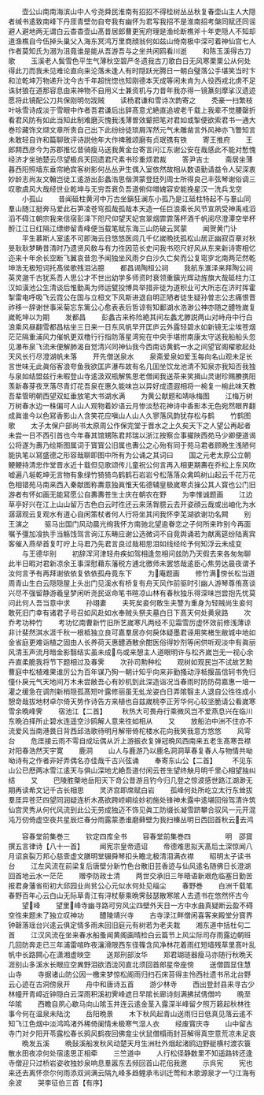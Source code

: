 <!-- { "loadSidebar": true } -->
　　壶公山南南海滨山中人兮尧舜民淮南有招招不得桂树丛丛秋复春壶山主人大隠者缄书逺致南峰下丹厓青壁勿自夸我有幽怀为君写我招不是淮南招考槃同赋还同谣避人避地两无谓白云杳杳壶山髙昔居郎曹更宪府理是渔纶断樵斧十年吏隠人不知却道渔樵自今伍掉头巢父入海东冥鸿万里商顔翁何如兹山倚南极中深可着神仙宫七人作者莫知氏为溺为沮竟谁是能从吾游吾与之坐共闲鸥看川逝
　　和陈玉溪得古刀歌
　　玉溪老人鬓雪色平生气薄秋空碧严冬遗我古刀歌白日无风寒栗栗公从何处得此刀而我未见难论直向来沦落未逢人有时隠跃光腾日一朝白璧落公手堪笑当时卞和泣乾坤万物递升沈今古千年超恍惚也知刚德本天成等闲未肯为人役西戎北虏不足诛豺狼在道那容息由来神物不自用义士兼资机与力昔年我亦得一镜篆刻摩挲汉遗迹愿将此镜配公刀共保刚明勿戕贼
　　读杨君谦和雪诗次韵寄之
　　秃豪一扫繁枝叶咏雪诗成淡于雪眼中作者吾君谦后出辞髙意尤絶直追坡老千载上我辈不觉腰罄折看君风防有如此当知此制难磨灭愧我浅薄曽效颦把笔对君如或掣便欲索君书一通大巻珍藏饰文缬文章所贵自己出下此纷纷徒琐屑浑然元气未雕凿言外风神亦飞瞥知言未敢轻自许和篇聊致评诗説他年大作禆雅颂磨有贞珉镌有铁
　　寄王推府
　　王郎闗西彦今为苏郡推忆昔骑瘦马送我黄金台寄言问江东谢公安在哉感此不能对慙愧经济才坐驰楚云尽望极呉天回遗君尺素书珍重烦君裁
　　答尹吉士
　　斋居坐薄暮西阳照墙东垂帘絶宾客树影何丛丛尹生偶入室依然故相从数语勤请益令人契深衷妙龄志尚友文翰岂徒工逺游出彭蠡浩思偕溟蒙登廷列周士所得良己丰弦琴谢俗调三叹歌虞风大哉经世业乾坤与无穷吾衰负吾道俯仰増媿容安能挽星汉一洗兵戈空
　　小孤山
　　昔闻砥柱黄河中万古坐鎭狂澜东小孤乃是江砥柱特起不与羣山同羣山随江挺奔马爱此石笋凌苍穹孤哉孤哉本天造一任巨浪乘长风节宣夙受神禹戒滔滔不碍江朝宗我来信宿彭泽下咫尺仰望天妃宫翠烟霏霏落杯酒千帆阅尽澄潭空举杯酹江江日红隔江缥缈留青峰便当载笔赋东海三山防破云冥蒙
　　闻贺黄门讣
　　平生慕斯人室逺不可即海云日悠悠医闾几千亿嵗晩抚孤松山居正幽寂百章对秋旻耿耿梦畴昔清时乃遗贤风敎与有力徃因范长史问我书咫尺好风从东来新诗寄相忆迩来十年余长空断飞翼哀昔忽予闻独坐风雨夕白沙久亡矣而公复窀穸北南两茫然乾坤浩无极短词托髙侯歌残泪沾臆
　　都昌谒陶桓公祠
　　我航东滙泽来拜陶公祠英灵邈千古犹系吾人思公才不世出幼学多师资时衰领重鎭光辉动旌旗大哉砥柱力江汉如潢池公生清谈后惟勤禹为师运甓投博具举措非徒为道积业可大所志在济时挥霍掣雷电呼吸飞云霓公在国与立桓文下风斯进退自明正陋者徒生疑孙曽志公志痛恨晋祚移一辞谢世事采菊忘东篱公心愈表表后哲谅有知鄱湖水浩渺公神亦随之醴牲嵗复嵗乾坤以为期
　　发都昌
　　彭蠡古来称险絶其间左蠡尤滕説两山对峙舟中行白浪乘风昼翻雪都昌枯坐三日来一日东风帆早开匡庐云外露轻碧水如新镜无尘埃苍烟茫茫隔重浦风力催帆更双橹行行指防落星湾宛在中央手堪拊南康太守送我船船头忽见瀑布泉飞流未便解肺渴自觉清兴同神仙我今西南访黄鹤一水之间望官阁櫂歌起处天风长行尽澄湖帆未落
　　开先僧送泉水
　　泉斋爱泉如爱玉每向名山观未足长言世味无此眞俗客浪夸鱼我欲匡庐瀑布故有名几囬坐饮龙池清不知泉亦我知否我独与泉如结盟兹行未暇登山寺逺汲双瓶解焦思老僧闻我送茶来笑揖山灵谢珍赐賸携阳羡新春芽夜烹落尽青灯花吾泉在惠久能味岂以异好成遗遐相将一椀复一椀此味天教吾辈管明朝西望双虹垂放笔大书湖水满
　　为黄公献题和靖咏梅图
　　江梅万树万树春水边一株偏可人山人观物着妙语云月惨淡愁花神诗中香影本无色宛然眼界翻成眞谁今以色冩香影山人含笑花应嗔山人山人久寥落风韵犹存松与鹤
　　竹鹤图歌
　　太子太保户部尚书太原周公作保完堂于晋水之上久矣天下之人望公再起者未尝一日不西引首也今年春其馆甥陈君邦瑞以浙江按察佥事擢陜西苑马少卿便道谒公将遂为夀乃绘斯图属词于寳寳公旧属也夀公之心殆有同于苑马君者顾晩生浅陋何能执笔以冩盛德之形容哉聊即图中所有为公诵之其词曰
　　国之元老太原公立朝鲠鲠持清忠作堂晋水近十载但见歌颂传儿童祝公何言再入相更期夀在乔松上东风吹嘘遍八埏乾坤无言物有象绿竹猗猗鸟鹤鹤石岩岩兮松落落众禽鸣树山起云千花万花色相错苑马南来西入秦献图称夀意独眞惟天佑德辅皇极嵗寒贞操公其人寳也公门旧游者有怀如画无能冩愿公自夀夀苍生士庆在朝农在野
　　为李惟诚题画
　　江边草亭好兴在江上山山留万古色白云时徃还云来荡胷臆云去开姿顔云哉或出岫化为水潺潺观云复观水有道心自闲策杖者何人行将坐其间我怀李芜湖欲谢功名闗
　　别王演之
　　驱马出国门风动晨光绚我怀方南驰北望逾眷恋之子何所来昨别今再面嘱予彊加飡执手当觞饯驾言询江东畴应谢公选微词不自竟舆诵若为献离筵纷陆离宾客催入燕举首复叮咛上马君乃先君言良过哉相思泪如线经纶予何知浮云未成变
　　与王德华别
　　初辞浑河津轻舟疾如驾相逢忽相问兹防乃天假去来各匆匆聊此半日暇对君新凉余王事深慰藉东藩税方逋北徼师未罢悠哉逺臣心焦劳达晨夜谓予汝何言予有再拜谢依依复依依孤舟竟东下
　　为庵题画
　　修竹满傍长松当道周青山生白云隠隠屋上头出门见溪水有桥复有舟天风作前驱时引幽人游琴尊侑髙谈兴尽不强留静游羲皇梦闲听尧民讴命笔书暄凉山林有春秋独乐得深味岂尝抱先忧莫问此何人吾当意中求
　　孙翊妻
　　夫死矣妾何敢生夫讐为重身为轻贼尚生妾何敢死旧门幸有诸君子号召如风赴如水奉贼头祭夫墓白日下髙天何处黄泉路
　　次乔考功种竹
　　考功忆南曹新竹旧所艺嵗寒凡两经不见霜雪厉虚怀效前修浅薄谅非计斐然淇水涯千秋一根柢独立良可嘉羣居亦何戾体疑墨君诬用笑楮生敝城中地如金省庭更难诣植之固由人长养荷天惠醴酒散余酣医俗得妙剂等闲供听观淡中有眞丽风清玉声流月暗金影翳结实虽未成鸟或来憩主人道眼明许与松齐嵗岂无一视心余卉直柔脆我将节下题相过及春霁
　　次孙司勲种松
　　观树如观民岂不试故艺勲曹庭中松植难果谁厉公为百年谋乃狥一朝计知乎向来非勤搔动浮柢揠苖信轲书免归僮仆戾元气天地间万木未尝敝吾心有妙机到此深造诣况当春雨时防防荷嘉惠一培一灌之缓急在调剂新梢隠孤髙短叶露修丽虽无虬龙姿白日弄隂翳主人退自公徃徃成小憩竒哉拔地材卓尔倚天势作诗告方来植也自兹嵗桃李正芳华何心较坚脆请公看嵗寒雪余晩峰霁
　　宿池江【二首】
　　秋热大可畏舟行乘微风岂不爱燕息兴在临川东晩泊择所止碧水连遥空沙鸥解人意来徃如相从
　　又
　　放船泊中洲不住亦不流爱风当南港畏日背西邱浩歌待明月解带倚柁楼水花向我笑我意方悠悠
　　风雩台
　　危厓接云雨不雩自成坛偶从沂上游振衣复弹冠晩风西南来五老生髙寒吾襟对阳春浩然天宇寛
　　鹿洞
　　山人与鹿游乃以鹿名洞洞草春复春人与物情共呦呦诗有之作者非好弄偶名亦佳哉千古兴弦诵
　　奉寄东山公【二首】
　　不见东山公已厯两冰雪江逺天与俱山深地尤絶吾道付闲云苍生望终觖月明千里心相望独纠结
　　又
　　巴陵胜槩地岳阳天下竒公昔游且钓今归几登之惊波感世路江湖渺无期再读希文记千古长相思
　　灵济宫即席赋白岩
　　孤峰何处所屹立太行东耸拔羣厓异苍茫四望同润疑连析木髙欲跨崆峒绘妙初施处锋神未露中逺堪回俗驾清许筑仙宫灵秀从何代风流到此公无劳成独迈不饰见眞工防缀长凝雪跻攀合驭风一元开混沌万仞倚虚空夜共星辰烂春分雨露蒙慿谁磨藓壁为我扫榛丛明日西回首秋云去鸿















　　容春堂前集巻三
　　钦定四库全书
　　容春堂前集巻四　　　　　明　邵寳　撰五言律诗【八十一首】
　　闻宪宗皇帝遗诏
　　帝德难思拟天髙后土深惊闻八月诏哀裂万邦心慈壸虚文膳明堂辍舜琴扣头瞻北极清泪满衣襟
　　昭明太子读书台
　　江左风流在前梁复后唐壁分新竹色台散旧芸香迹与仙风逺名随佛日长澄湖回首地云水一茫茫
　　赠李防政士清
　　两世交承旧三年晤语新艰危临塞日勤苦报君身藩省衔初大邱园业尚贫公心元似水何处见缁尘
　　春野巻
　　白洲千载笔春野百年心云白山无际草青江有浔杖藜乘晩霁鼔瑟散寒隂人去遗书在悠然怀古今
　　望峰
　　望里峰寺幽寻路可穷风尘四壁外天日一方中水曲真疑断云盈不碍空徃来题未了独立叹神功
　　醴陵靖兴寺
　　古寺渌江畔僧闲喜客来殿堂分寳界钟磬落瑶台兴逺云俱定情多雨未回旧庭元有树若为老夫栽
　　湘东道中括杜句二首
　　江汉风流在坐来春水船蚤闻黄阁画晴检白云篇节上风尘际司存雨露边朝班几回防奔走已三年浦雷喧昨夜瀼滑限西东径篠含风净林花着雨红短墙残草里髙叶乱帆中长路闗心在潇湘虚映空
　　送郑刑部汝华
　　郑君瑚琏器瘦马亦随行秋晩天涯别山多溪水长眼应空兾野泪欲洒泷冈直北须回首郎星帝座傍
　　送僧圆显住慧山寺
　　寺据诸山防公因一檄来梦惊松阁雨归扫石床苔得主怜西社遗书吊北台野云心迹在古洞傍泉开
　　舟中和唐诗五首
　　游少林寺
　　西出登封县来寻古少林幢开青嶂近钟隠白云深雨积溪初霁峰遮日早隂长廊诗刻满拂拭倩僧吟
　　晩至华隂
　　西瞻自夙心歇马向山隂玉井连云逺金茎入露深半峰留夕照万籁起秋林徃事今何在温泉未陆沈
　　岳阳晩景
　　木下秋风起青山送雨归日低真见落云逺不知飞江色烟中淡鸿鸣渚外稀倚阑情未极寒气湿人衣
　　经废寳庆寺
　　山中留古寺门对夕阳开苓露松春长鸦风鹤夜回佛龛尘伏鼠僧榻雨封苔解得真空意荒凉未足哀
　　晩发五溪
　　晩鼔溪船发秋风动楚天月生洲杜外烟起渚鸥边野艇横村渡农簑散水田夜凉何处宿逺思正相牵
　　三竺道中
　　人行松径静数里不知遥路转还逢寺僧迎只过桥岩姿收独妙泉响息羣嚣东去频回首山花佀我邀
　　示呉宪
　　宪也来还去离怀奈尔何雨添双涧满云隔九峰多趋鲤承韦训迁莺和木歌源泉才一勺江海有余波
　　哭李征伯三首【有序】
